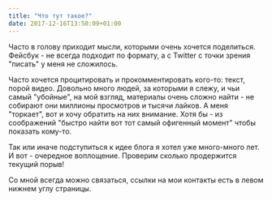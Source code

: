 ```yaml
---
title: "Что тут такое?"
date: 2017-12-16T13:50:09+01:00
---
```


Часто в голову приходит мысли, которыми очень хочется поделиться. Фейсбук - не всегда подходит по формату, а с Twitter с точки зрения "писать" у меня не сложилось.

Часто хочется процитировать и прокомментировать кого-то: текст, порой видео. Довольно много людей, за которыми я слежу, и чьи самый "убойные", на мой взгляд, материалы очень сложно найти - не собирают они миллионы просмотров и тысячи лайков. А меня "торкает", вот и хочу обратить на них внимание. Хотя бы - из соображений "быстро найти вот тот самый офигенный момент" чтобы показать кому-то.

Так или иначе подступиться к идее блога я хотел уже много-много лет. И вот - очередное воплощение. Проверим сколько продержится текущий порыв!

Со мной всегда можно связаться, ссылки на мои контакты есть в левом нижнем углу страницы.
